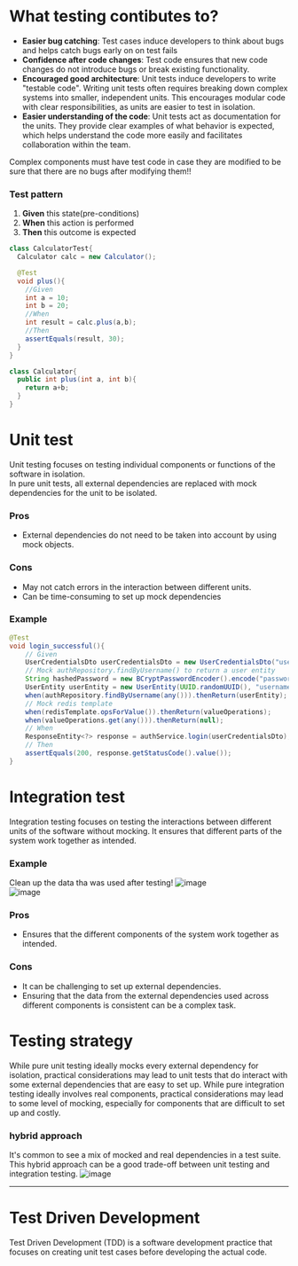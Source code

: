 # What testing contibutes to?
- **Easier bug catching**: Test cases induce developers to think about bugs and helps catch bugs early on on test fails
- **Confidence after code changes**: Test code ensures that new code changes do not introduce bugs or break existing functionality.
- **Encouraged good architecture**: Unit tests induce developers to write "testable code". Writing unit tests often requires breaking down complex systems into smaller, independent units. This encourages modular code with clear responsibilities, as units are easier to test in isolation.
- **Easier understanding of the code**: Unit tests act as documentation for the units. They provide clear examples of what behavior is expected, which helps understand the code more easily and facilitates collaboration within the team.

Complex components must have test code in case they are modified to be sure that there are no bugs after modifying them!!

### Test pattern
1. **Given** this state(pre-conditions)
2. **When** this action is performed
3. **Then** this outcome is expected
~~~java
class CalculatorTest{
  Calculator calc = new Calculator();

  @Test
  void plus(){
    //Given
    int a = 10;
    int b = 20;
    //When
    int result = calc.plus(a,b);
    //Then
    assertEquals(result, 30);
  }
}

class Calculator{
  public int plus(int a, int b){
    return a+b;
  }
}
~~~

# Unit test
Unit testing focuses on testing individual components or functions of the software in isolation.<br>
In pure unit tests, all external dependencies are replaced with mock dependencies for the unit to be isolated.
### Pros
- External dependencies do not need to be taken into account by using mock objects.
### Cons
- May not catch errors in the interaction between different units.
- Can be time-consuming to set up mock dependencies
### Example
~~~java
@Test
void login_successful(){
    // Given
    UserCredentialsDto userCredentialsDto = new UserCredentialsDto("username", "password");
    // Mock authRepository.findByUsername() to return a user entity
    String hashedPassword = new BCryptPasswordEncoder().encode("password");
    UserEntity userEntity = new UserEntity(UUID.randomUUID(), "username", hashedPassword, "email");
    when(authRepository.findByUsername(any())).thenReturn(userEntity);
    // Mock redis template
    when(redisTemplate.opsForValue()).thenReturn(valueOperations);
    when(valueOperations.get(any())).thenReturn(null);
    // When
    ResponseEntity<?> response = authService.login(userCredentialsDto);
    // Then
    assertEquals(200, response.getStatusCode().value());
}
~~~

# Integration test
Integration testing focuses on testing the interactions between different units of the software without mocking. It ensures that different parts of the system work together as intended.<br>
### Example
Clean up the data tha was used after testing!
![image](https://github.com/vacu9708/Fundamental-knowledge/assets/67142421/23d40e94-0d39-41ad-b3e8-10048b60bb1b)<br>
![image](https://github.com/vacu9708/Fundamental-knowledge/assets/67142421/1946785b-54ca-4413-b297-15b9147dd9ec)

### Pros
- Ensures that the different components of the system work together as intended.
### Cons
- It can be challenging to set up external dependencies.
- Ensuring that the data from the external dependencies used across different components is consistent can be a complex task.

# Testing strategy
While pure unit testing ideally mocks every external dependency for isolation, practical considerations may lead to unit tests that do interact with some external dependencies that are easy to set up.
While pure integration testing ideally involves real components, practical considerations may lead to some level of mocking, especially for components that are difficult to set up and costly.
### hybrid approach
It's common to see a mix of mocked and real dependencies in a test suite.<br>
This hybrid approach can be a good trade-off between unit testing and integration testing.
![image](https://github.com/vacu9708/Fundamental-knowledge/assets/67142421/8f665b2e-4f91-4fbd-9ce8-ba241ab90bb1)

---

# Test Driven Development
Test Driven Development (TDD) is a software development practice that focuses on creating unit test cases before developing the actual code.
